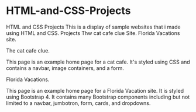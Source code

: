 # HTML-and-CSS-Projects
HTML and CSS Projects 
This is a display of sample websites that i made using HTML and CSS.
Projects
Thw cat cafe clue Site.
Florida Vacations site.

The cat cafe clue.

This page is an example home page for a cat cafe. It's styled using CSS and contains a navbar, image containers, and a form.

Florida Vacations.

This page is an example home page for a Florida Vacation site. It is styled using Bootstrap 4. It contains many Bootstrap components including but not limited to a navbar, jumbotron, form, cards, and dropdowns.
